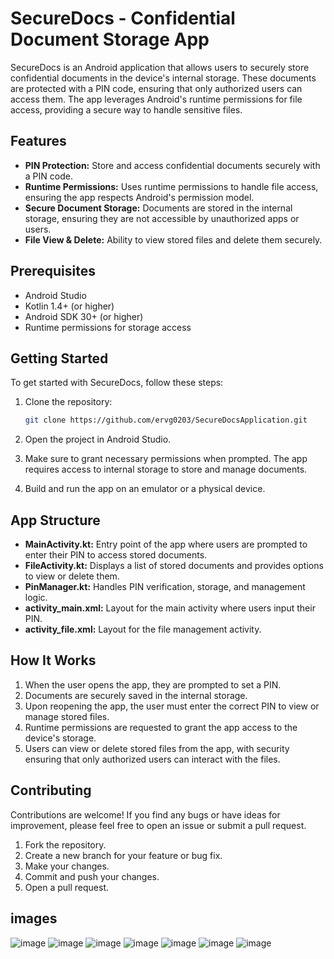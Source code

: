 
# SecureDocs - Confidential Document Storage App

SecureDocs is an Android application that allows users to securely store confidential documents in the device's internal storage. These documents are protected with a PIN code, ensuring that only authorized users can access them. The app leverages Android's runtime permissions for file access, providing a secure way to handle sensitive files.

## Features

- **PIN Protection:** Store and access confidential documents securely with a PIN code.
- **Runtime Permissions:** Uses runtime permissions to handle file access, ensuring the app respects Android's permission model.
- **Secure Document Storage:** Documents are stored in the internal storage, ensuring they are not accessible by unauthorized apps or users.
- **File View & Delete:** Ability to view stored files and delete them securely.

## Prerequisites

- Android Studio
- Kotlin 1.4+ (or higher)
- Android SDK 30+ (or higher)
- Runtime permissions for storage access

## Getting Started

To get started with SecureDocs, follow these steps:

1. Clone the repository:
    ```bash
    git clone https://github.com/ervg0203/SecureDocsApplication.git
    ```

2. Open the project in Android Studio.

3. Make sure to grant necessary permissions when prompted. The app requires access to internal storage to store and manage documents.

4. Build and run the app on an emulator or a physical device.

## App Structure

- **MainActivity.kt:** Entry point of the app where users are prompted to enter their PIN to access stored documents.
- **FileActivity.kt:** Displays a list of stored documents and provides options to view or delete them.
- **PinManager.kt:** Handles PIN verification, storage, and management logic.
- **activity_main.xml:** Layout for the main activity where users input their PIN.
- **activity_file.xml:** Layout for the file management activity.

## How It Works

1. When the user opens the app, they are prompted to set a PIN.
2. Documents are securely saved in the internal storage.
3. Upon reopening the app, the user must enter the correct PIN to view or manage stored files.
4. Runtime permissions are requested to grant the app access to the device's storage.
5. Users can view or delete stored files from the app, with security ensuring that only authorized users can interact with the files.

## Contributing

Contributions are welcome! If you find any bugs or have ideas for improvement, please feel free to open an issue or submit a pull request.

1. Fork the repository.
2. Create a new branch for your feature or bug fix.
3. Make your changes.
4. Commit and push your changes.
5. Open a pull request.


## images 
![image](https://github.com/user-attachments/assets/a171023d-1999-4bc6-aedc-0bd00c6ed934)
![image](https://github.com/user-attachments/assets/a3b7560f-45e3-4b21-9ef0-a2d02e3c9283)
![image](https://github.com/user-attachments/assets/ae6785c3-e0ec-4a23-97cf-0b99f9df302e)
![image](https://github.com/user-attachments/assets/a5ee9607-569a-4062-824a-020c22cc6263)
![image](https://github.com/user-attachments/assets/bda2fdb1-e24f-4ac4-9cab-aee0f1b9bced)
![image](https://github.com/user-attachments/assets/8bae44b3-15cb-45bb-8281-f439c001ff81)
![image](https://github.com/user-attachments/assets/0faa9dba-3229-43c0-b36f-c8045496e620)





